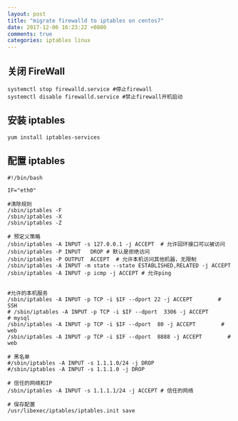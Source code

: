 ```yaml
---
layout: post
title: "migrate firewalld to iptables on centos7"
date: 2017-12-06 16:23:22 +0800
comments: true
categories: iptables linux
---
```


## 关闭 FireWall

    systemctl stop firewalld.service #停止firewall
    systemctl disable firewalld.service #禁止firewall开机启动

## 安装 iptables

    yum install iptables-services

<!-- more -->

## 配置 iptables

    #!/bin/bash

    IF="eth0"

    #清除规则
    /sbin/iptables -F
    /sbin/iptables -X
    /sbin/iptables -Z

    # 预定义策略
    /sbin/iptables -A INPUT -s 127.0.0.1 -j ACCEPT  # 允许回环接口可以被访问
    /sbin/iptables -P INPUT   DROP # 默认是拒绝访问
    /sbin/iptables -P OUTPUT  ACCEPT  # 允许本机访问其他机器，无限制
    /sbin/iptables -A INPUT -m state --state ESTABLISHED,RELATED -j ACCEPT
    /sbin/iptables -A INPUT -p icmp -j ACCEPT # 允许ping


    #允许的本机服务
    /sbin/iptables -A INPUT -p TCP -i $IF --dport 22 -j ACCEPT        # SSH
    # /sbin/iptables -A INPUT -p TCP -i $IF --dport  3306 -j ACCEPT        # mysql
    /sbin/iptables -A INPUT -p TCP -i $IF --dport  80 -j ACCEPT        # web
    /sbin/iptables -A INPUT -p TCP -i $IF --dport  8888 -j ACCEPT        # web

    # 黑名单
    #/sbin/iptables -A INPUT -s 1.1.1.0/24 -j DROP
    #/sbin/iptables -A INPUT -s 1.1.1.0 -j DROP

    # 信任的网络和IP
    /sbin/iptables -A INPUT -s 1.1.1.1/24 -j ACCEPT # 信任的网络

    # 保存配置
    /usr/libexec/iptables/iptables.init save
